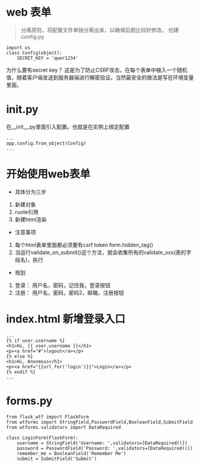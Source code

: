 # web 表单
> 分离原则，将配置文件单独分离出来，以确保后期比较好修改。
创建config.py
```
import os
class Config(object):
    SECRET_KEY = 'qwer1234'

```
为什么要有secret key？
这是为了防止CSRF攻击，在每个表单中植入一个随机值，随着客户端发送到服务器端进行解密验证。当然最安全的做法是写在环境变量里面。
# __init__.py
在__init__.py里面引入配置。也就是在实例上绑定配置
```
...
app.config.from_object(Config)
...

```
# 开始使用web表单
* 具体分为三步
1. 新建对象
2. ruote引用
3. 新建html渲染

* 注意事项
1. 每个html表单里面都必须要有csrf token form.hidden_tag()
2. 当运行validate_on_submit()这个方法，就会收集所有的validate_xxx(表的字段名)，执行

* 规划
1. 登录： 用户名，密码，记住我，登录按钮
2. 注册： 用户名，密码，密码2，邮箱，注册按钮

# index.html 新增登录入口
```
...
{% if user.username %}
<h1>Hi, {{ user.username }}</h1>
<p><a href="#">logout</a></p>
{% else %}
<h1>Hi, Anonmous</h1>
<p><a href="{{url_for('login')}}">Login</a></p>
{% endif %}
...
```
# forms.py
```
from flask_wtf import FlaskForm
from wtforms import StringField,PasswordField,BooleanField,SubmitField
from wtforms.validators import DataRequired

class LoginForm(FlaskForm):
    username = StringField('Username: ',validators=[DataRequired()])
    password = PasswordField('Password: ',validators=[DataRequired()])
    remember_me = BooleanField('Remember Me')
    submit = SubmitField('Submit')
```

